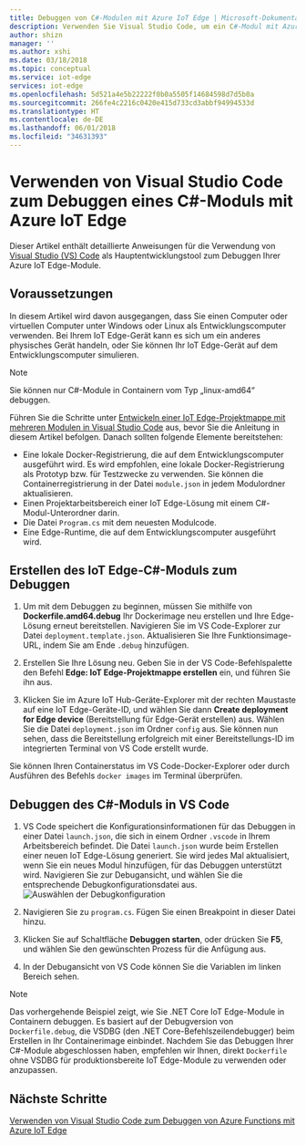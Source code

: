 ```yaml
---
title: Debuggen von C#-Modulen mit Azure IoT Edge | Microsoft-Dokumentation
description: Verwenden Sie Visual Studio Code, um ein C#-Modul mit Azure IoT Edge in Visual Studio Code zu debuggen.
author: shizn
manager: ''
ms.author: xshi
ms.date: 03/18/2018
ms.topic: conceptual
ms.service: iot-edge
services: iot-edge
ms.openlocfilehash: 5d521a4e5b22222f0b0a5505f14684598d7d5b0a
ms.sourcegitcommit: 266fe4c2216c0420e415d733cd3abbf94994533d
ms.translationtype: HT
ms.contentlocale: de-DE
ms.lasthandoff: 06/01/2018
ms.locfileid: "34631393"
---
```

# <a name="use-visual-studio-code-to-debug-a-c-module-with-azure-iot-edge"></a>Verwenden von Visual Studio Code zum Debuggen eines C#-Moduls mit Azure IoT Edge
Dieser Artikel enthält detaillierte Anweisungen für die Verwendung von [Visual Studio (VS) Code](https://code.visualstudio.com/) als Hauptentwicklungstool zum Debuggen Ihrer Azure IoT Edge-Module.

## <a name="prerequisites"></a>Voraussetzungen
In diesem Artikel wird davon ausgegangen, dass Sie einen Computer oder virtuellen Computer unter Windows oder Linux als Entwicklungscomputer verwenden. Bei Ihrem IoT Edge-Gerät kann es sich um ein anderes physisches Gerät handeln, oder Sie können Ihr IoT Edge-Gerät auf dem Entwicklungscomputer simulieren.

> [!NOTE]
> Sie können nur C#-Module in Containern vom Typ „linux-amd64“ debuggen.

Führen Sie die Schritte unter [Entwickeln einer IoT Edge-Projektmappe mit mehreren Modulen in Visual Studio Code](tutorial-multiple-modules-in-vscode.md) aus, bevor Sie die Anleitung in diesem Artikel befolgen. Danach sollten folgende Elemente bereitstehen:
- Eine lokale Docker-Registrierung, die auf dem Entwicklungscomputer ausgeführt wird. Es wird empfohlen, eine lokale Docker-Registrierung als Prototyp bzw. für Testzwecke zu verwenden. Sie können die Containerregistrierung in der Datei `module.json` in jedem Modulordner aktualisieren.
- Einen Projektarbeitsbereich einer IoT Edge-Lösung mit einem C#-Modul-Unterordner darin.
- Die Datei `Program.cs` mit dem neuesten Modulcode.
- Eine Edge-Runtime, die auf dem Entwicklungscomputer ausgeführt wird.

## <a name="build-your-iot-edge-c-module-for-debugging"></a>Erstellen des IoT Edge-C#-Moduls zum Debuggen
1. Um mit dem Debuggen zu beginnen, müssen Sie mithilfe von **Dockerfile.amd64.debug** Ihr Dockerimage neu erstellen und Ihre Edge-Lösung erneut bereitstellen. Navigieren Sie im VS Code-Explorer zur Datei `deployment.template.json`. Aktualisieren Sie Ihre Funktionsimage-URL, indem Sie am Ende `.debug` hinzufügen.

2. Erstellen Sie Ihre Lösung neu. Geben Sie in der VS Code-Befehlspalette den Befehl **Edge: IoT Edge-Projektmappe erstellen** ein, und führen Sie ihn aus.

3. Klicken Sie im Azure IoT Hub-Geräte-Explorer mit der rechten Maustaste auf eine IoT Edge-Geräte-ID, und wählen Sie dann **Create deployment for Edge device** (Bereitstellung für Edge-Gerät erstellen) aus. Wählen Sie die Datei `deployment.json` im Ordner `config` aus. Sie können nun sehen, dass die Bereitstellung erfolgreich mit einer Bereitstellungs-ID im integrierten Terminal von VS Code erstellt wurde.

Sie können Ihren Containerstatus im VS Code-Docker-Explorer oder durch Ausführen des Befehls `docker images` im Terminal überprüfen.

## <a name="start-debugging-c-module-in-vs-code"></a>Debuggen des C#-Moduls in VS Code
1. VS Code speichert die Konfigurationsinformationen für das Debuggen in einer Datei `launch.json`, die sich in einem Ordner `.vscode` in Ihrem Arbeitsbereich befindet. Die Datei `launch.json` wurde beim Erstellen einer neuen IoT Edge-Lösung generiert. Sie wird jedes Mal aktualisiert, wenn Sie ein neues Modul hinzufügen, für das Debuggen unterstützt wird. Navigieren Sie zur Debugansicht, und wählen Sie die entsprechende Debugkonfigurationsdatei aus.
    ![Auswählen der Debugkonfiguration](./media/how-to-debug-csharp-function/select-debug-configuration.jpg)

2. Navigieren Sie zu `program.cs`. Fügen Sie einen Breakpoint in dieser Datei hinzu.

3. Klicken Sie auf Schaltfläche **Debuggen starten**, oder drücken Sie **F5**, und wählen Sie den gewünschten Prozess für die Anfügung aus.

4. In der Debugansicht von VS Code können Sie die Variablen im linken Bereich sehen. 

> [!NOTE]
> Das vorhergehende Beispiel zeigt, wie Sie .NET Core IoT Edge-Module in Containern debuggen. Es basiert auf der Debugversion von `Dockerfile.debug`, die VSDBG (den .NET Core-Befehlszeilendebugger) beim Erstellen in Ihr Containerimage einbindet. Nachdem Sie das Debuggen Ihrer C#-Module abgeschlossen haben, empfehlen wir Ihnen, direkt `Dockerfile` ohne VSDBG für produktionsbereite IoT Edge-Module zu verwenden oder anzupassen.

## <a name="next-steps"></a>Nächste Schritte

[Verwenden von Visual Studio Code zum Debuggen von Azure Functions mit Azure IoT Edge](how-to-vscode-debug-azure-function.md)

